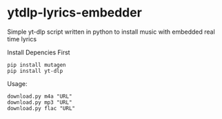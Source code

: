 # ytdlp-lyrics-embedder
Simple yt-dlp script written in python to install music with embedded real time lyrics

Install Depencies First
```
pip install mutagen
pip install yt-dlp
```

Usage:
```
download.py m4a "URL"
download.py mp3 "URL"
download.py flac "URL"
```
